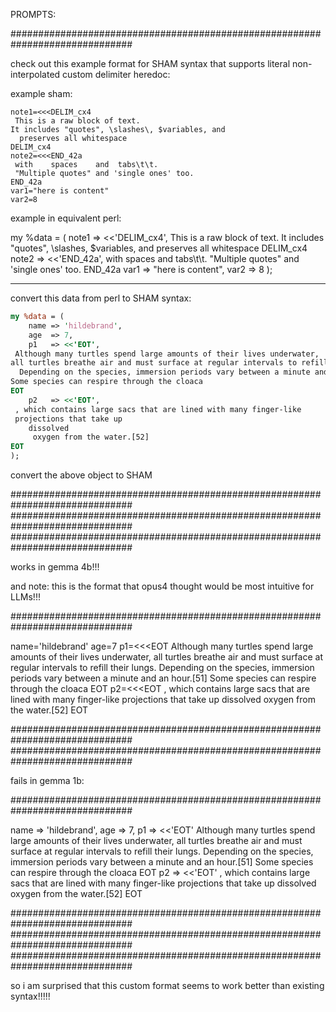 PROMPTS:

##############################################################################

check out this example format for SHAM syntax that supports literal non-interpolated custom delimiter heredoc:

example sham:
```SHAM
note1=<<<DELIM_cx4
 This is a raw block of text.
It includes "quotes", \slashes\, $variables, and
  preserves all whitespace 
DELIM_cx4
note2=<<<END_42a
 with    spaces    and	tabs\t\t.
 "Multiple quotes" and 'single ones' too.
END_42a
var1="here is content"
var2=8
```
example in equivalent perl:

my %data = (
    note1 => <<'DELIM_cx4',
 This is a raw block of text.
It includes "quotes", \slashes\, $variables, and
  preserves all whitespace 
DELIM_cx4
    note2 => <<'END_42a',
 with    spaces    and	tabs\t\t.
 "Multiple quotes" and 'single ones' too.
END_42a
    var1 => "here is content",
    var2 => 8
);

---

convert this data from perl to SHAM syntax:

```perl
my %data = (
    name => 'hildebrand',
    age  => 7,
    p1   => <<'EOT',
 Although many turtles spend large amounts of their lives underwater, 
all turtles breathe air and must surface at regular intervals to refill their lungs. 
  Depending on the species, immersion periods vary between a minute and an hour.[51] 
Some species can respire through the cloaca
EOT
    p2   => <<'EOT',
 , which contains large sacs that are lined with many finger-like 
 projections that take up 
    dissolved 
     oxygen from the water.[52]
EOT
);
```

convert the above object to SHAM


##############################################################################
##############################################################################
##############################################################################

works in gemma 4b!!!

and note:  this is the format that opus4 thought would be most intuitive for LLMs!!!


##############################################################################

name='hildebrand'
age=7
p1=<<<EOT
 Although many turtles spend large amounts of their lives underwater, 
all turtles breathe air and must surface at regular intervals to refill their lungs. 
  Depending on the species, immersion periods vary between a minute and an hour.[51] 
Some species can respire through the cloaca
EOT
p2=<<<EOT
 , which contains large sacs that are lined with many finger-like 
 projections that take up 
    dissolved 
     oxygen from the water.[52]
EOT

##############################################################################
##############################################################################

fails in gemma 1b:

##############################################################################

name => 'hildebrand',
age => 7,
p1 => <<'EOT'
Although many turtles spend large amounts of their lives underwater, 
all turtles breathe air and must surface at regular intervals to refill their lungs. 
  Depending on the species, immersion periods vary between a minute and an hour.[51] 
Some species can respire through the cloaca
EOT
    p2 => <<'EOT'
 , which contains large sacs that are lined with many finger-like 
 projections that take up 
    dissolved 
     oxygen from the water.[52]
EOT



##############################################################################
##############################################################################
##############################################################################


so i am surprised that this custom format seems to work better than existing syntax!!!!!